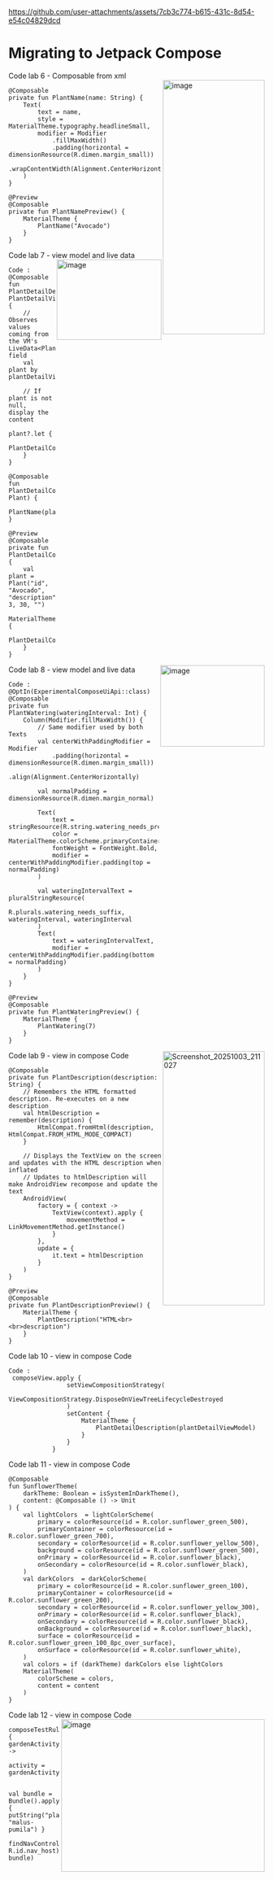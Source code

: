 

https://github.com/user-attachments/assets/7cb3c774-b615-431c-8d54-e54c04829dcd


# Migrating to Jetpack Compose
Code lab 6 - Composable from xml
<br/>
<img align="right" width="200" height="500" alt="image" src="https://github.com/user-attachments/assets/25d3770f-206b-454a-b1c3-6870ce048713" />
```
@Composable
private fun PlantName(name: String) {
    Text(
        text = name,
        style = MaterialTheme.typography.headlineSmall,
        modifier = Modifier
            .fillMaxWidth()
            .padding(horizontal = dimensionResource(R.dimen.margin_small))
            .wrapContentWidth(Alignment.CenterHorizontally),
    )
}

@Preview
@Composable
private fun PlantNamePreview() {
    MaterialTheme {
        PlantName("Avocado")
    }
}
```
Code lab 7 - view model and live data
<img align="right" width="206" height="158" alt="image" src="https://github.com/user-attachments/assets/1ec910ea-cf25-40c9-ae2c-f4ea5821a0ce" />

```
Code :
@Composable
fun PlantDetailDescription(plantDetailViewModel: PlantDetailViewModel) {
    // Observes values coming from the VM's LiveData<Plant> field
    val plant by plantDetailViewModel.plant.observeAsState()

    // If plant is not null, display the content
    plant?.let {
        PlantDetailContent(it)
    }
}

@Composable
fun PlantDetailContent(plant: Plant) {
    PlantName(plant.name)
}

@Preview
@Composable
private fun PlantDetailContentPreview() {
    val plant = Plant("id", "Avocado", "description", 3, 30, "")
    MaterialTheme {
        PlantDetailContent(plant)
    }
}
```
Code lab 8 - view model and live data
<img align="right" width="205" height="160" alt="image" src="https://github.com/user-attachments/assets/090b9001-efa9-45ab-b80e-685dde527938" />
```
Code : @OptIn(ExperimentalComposeUiApi::class)
@Composable
private fun PlantWatering(wateringInterval: Int) {
    Column(Modifier.fillMaxWidth()) {
        // Same modifier used by both Texts
        val centerWithPaddingModifier = Modifier
            .padding(horizontal = dimensionResource(R.dimen.margin_small))
            .align(Alignment.CenterHorizontally)

        val normalPadding = dimensionResource(R.dimen.margin_normal)

        Text(
            text = stringResource(R.string.watering_needs_prefix),
            color = MaterialTheme.colorScheme.primaryContainer,
            fontWeight = FontWeight.Bold,
            modifier = centerWithPaddingModifier.padding(top = normalPadding)
        )

        val wateringIntervalText = pluralStringResource(
            R.plurals.watering_needs_suffix, wateringInterval, wateringInterval
        )
        Text(
            text = wateringIntervalText,
            modifier = centerWithPaddingModifier.padding(bottom = normalPadding)
        )
    }
}

@Preview
@Composable
private fun PlantWateringPreview() {
    MaterialTheme {
        PlantWatering(7)
    }
}
```
Code lab 9 - view in compose Code
<img align="right" width="200" height="500" alt="Screenshot_20251003_211027" src="https://github.com/user-attachments/assets/a6adf0f8-dd46-4e5b-8ef1-addd6d9a0122" />

```
@Composable
private fun PlantDescription(description: String) {
    // Remembers the HTML formatted description. Re-executes on a new description
    val htmlDescription = remember(description) {
        HtmlCompat.fromHtml(description, HtmlCompat.FROM_HTML_MODE_COMPACT)
    }

    // Displays the TextView on the screen and updates with the HTML description when inflated
    // Updates to htmlDescription will make AndroidView recompose and update the text
    AndroidView(
        factory = { context ->
            TextView(context).apply {
                movementMethod = LinkMovementMethod.getInstance()
            }
        },
        update = {
            it.text = htmlDescription
        }
    )
}

@Preview
@Composable
private fun PlantDescriptionPreview() {
    MaterialTheme {
        PlantDescription("HTML<br><br>description")
    }
}
```
Code lab 10 - view in compose Code
```
Code : 
 composeView.apply {
                setViewCompositionStrategy(
                    ViewCompositionStrategy.DisposeOnViewTreeLifecycleDestroyed
                )
                setContent {
                    MaterialTheme {
                        PlantDetailDescription(plantDetailViewModel)
                    }
                }
            }
```
Code lab 11 - view in compose Code

```
@Composable
fun SunflowerTheme(
    darkTheme: Boolean = isSystemInDarkTheme(),
    content: @Composable () -> Unit
) {
    val lightColors  = lightColorScheme(
        primary = colorResource(id = R.color.sunflower_green_500),
        primaryContainer = colorResource(id = R.color.sunflower_green_700),
        secondary = colorResource(id = R.color.sunflower_yellow_500),
        background = colorResource(id = R.color.sunflower_green_500),
        onPrimary = colorResource(id = R.color.sunflower_black),
        onSecondary = colorResource(id = R.color.sunflower_black),
    )
    val darkColors  = darkColorScheme(
        primary = colorResource(id = R.color.sunflower_green_100),
        primaryContainer = colorResource(id = R.color.sunflower_green_200),
        secondary = colorResource(id = R.color.sunflower_yellow_300),
        onPrimary = colorResource(id = R.color.sunflower_black),
        onSecondary = colorResource(id = R.color.sunflower_black),
        onBackground = colorResource(id = R.color.sunflower_black),
        surface = colorResource(id = R.color.sunflower_green_100_8pc_over_surface),
        onSurface = colorResource(id = R.color.sunflower_white),
    )
    val colors = if (darkTheme) darkColors else lightColors
    MaterialTheme(
        colorScheme = colors,
        content = content
    )
}
```
Code lab 12 - view in compose Code
<img align="right" width="400" height="300" alt="image" src="https://github.com/user-attachments/assets/2b21e8b4-304b-4953-a045-1f8b21b4cda7" />
```
composeTestRule.activityRule.scenario.onActivity { gardenActivity ->
            activity = gardenActivity

            val bundle = Bundle().apply { putString("plantId", "malus-pumila") }
            findNavController(activity, R.id.nav_host).navigate(R.id.plant_detail_fragment, bundle)
```
